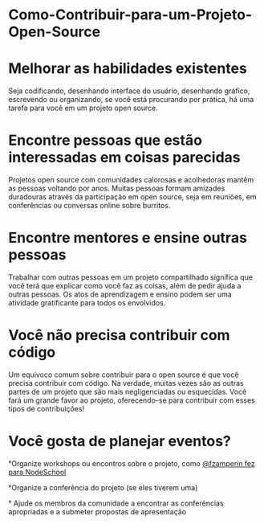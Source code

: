 # Como-Contribuir-para-um-Projeto-Open-Source
# Melhorar as habilidades existentes
Seja codificando, desenhando interface do usuário, desenhando gráfico, escrevendo ou organizando, se você está procurando por prática, há uma tarefa para você em um projeto open source.

# Encontre pessoas que estão interessadas em coisas parecidas
Projetos open source com comunidades calorosas e acolhedoras mantêm as pessoas voltando por anos. Muitas pessoas formam amizades duradouras através da participação em open source, seja em reuniões, em conferências ou conversas online sobre burritos.

# Encontre mentores e ensine outras pessoas
Trabalhar com outras pessoas em um projeto compartilhado significa que você terá que explicar como você faz as coisas, além de pedir ajuda a outras pessoas. Os atos de aprendizagem e ensino podem ser uma atividade gratificante para todos os envolvidos.

# Você não precisa contribuir com código
Um equívoco comum sobre contribuir para o open source é que você precisa contribuir com código. Na verdade, muitas vezes são as outras partes de um projeto que são mais negligenciadas ou esquecidas. Você fará um grande favor ao projeto, oferecendo-se para contribuir com esses tipos de contribuições!

# Você gosta de planejar eventos?

°Organize workshops ou encontros sobre o projeto, como [@fzamperin fez para NodeSchool](https://github.com/nodeschool/organizers/issues/406)

°Organize a conferência do projeto (se eles tiverem uma)

° Ajude os membros da comunidade a encontrar as conferências apropriadas e a submeter propostas de apresentação
